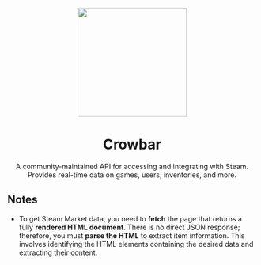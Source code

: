 <p align="center">
  <img src="https://d2t1xqejof9utc.cloudfront.net/screenshots/pics/9299f2a9fae4fc35c4b709be2380d62d/large.png" width="220px">
</p>

<h1 align="center">Crowbar</h1>

<p align="center">
  A community-maintained API for accessing and integrating with Steam.<br>
  Provides real-time data on games, users, inventories, and more.
</p>

## Notes

- To get Steam Market data, you need to **fetch** the page that returns a fully **rendered HTML document**.
There is no direct JSON response; therefore, you must **parse the HTML** to extract item information. This involves identifying the HTML elements containing the desired data and extracting their content.